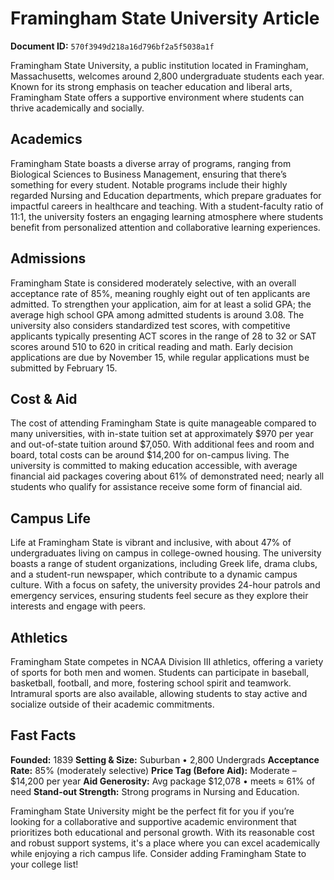 # Framingham State University Article

**Document ID:** `570f3949d218a16d796bf2a5f5038a1f`

Framingham State University, a public institution located in Framingham, Massachusetts, welcomes around 2,800 undergraduate students each year. Known for its strong emphasis on teacher education and liberal arts, Framingham State offers a supportive environment where students can thrive academically and socially.

## Academics
Framingham State boasts a diverse array of programs, ranging from Biological Sciences to Business Management, ensuring that there’s something for every student. Notable programs include their highly regarded Nursing and Education departments, which prepare graduates for impactful careers in healthcare and teaching. With a student-faculty ratio of 11:1, the university fosters an engaging learning atmosphere where students benefit from personalized attention and collaborative learning experiences.

## Admissions
Framingham State is considered moderately selective, with an overall acceptance rate of 85%, meaning roughly eight out of ten applicants are admitted. To strengthen your application, aim for at least a solid GPA; the average high school GPA among admitted students is around 3.08. The university also considers standardized test scores, with competitive applicants typically presenting ACT scores in the range of 28 to 32 or SAT scores around 510 to 620 in critical reading and math. Early decision applications are due by November 15, while regular applications must be submitted by February 15.

## Cost & Aid
The cost of attending Framingham State is quite manageable compared to many universities, with in-state tuition set at approximately $970 per year and out-of-state tuition around $7,050. With additional fees and room and board, total costs can be around $14,200 for on-campus living. The university is committed to making education accessible, with average financial aid packages covering about 61% of demonstrated need; nearly all students who qualify for assistance receive some form of financial aid.

## Campus Life
Life at Framingham State is vibrant and inclusive, with about 47% of undergraduates living on campus in college-owned housing. The university boasts a range of student organizations, including Greek life, drama clubs, and a student-run newspaper, which contribute to a dynamic campus culture. With a focus on safety, the university provides 24-hour patrols and emergency services, ensuring students feel secure as they explore their interests and engage with peers.

## Athletics
Framingham State competes in NCAA Division III athletics, offering a variety of sports for both men and women. Students can participate in baseball, basketball, football, and more, fostering school spirit and teamwork. Intramural sports are also available, allowing students to stay active and socialize outside of their academic commitments.

## Fast Facts
**Founded:** 1839
**Setting & Size:** Suburban • 2,800 Undergrads
**Acceptance Rate:** 85% (moderately selective)
**Price Tag (Before Aid):** Moderate – $14,200 per year
**Aid Generosity:** Avg package $12,078 • meets ≈ 61% of need
**Stand-out Strength:** Strong programs in Nursing and Education.

Framingham State University might be the perfect fit for you if you’re looking for a collaborative and supportive academic environment that prioritizes both educational and personal growth. With its reasonable cost and robust support systems, it's a place where you can excel academically while enjoying a rich campus life. Consider adding Framingham State to your college list!
